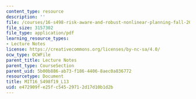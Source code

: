 ```yaml
---
content_type: resource
description: ''
file: /courses/16-s498-risk-aware-and-robust-nonlinear-planning-fall-2019/e472909fe25fc54529712d17d10b1d2b_MIT16_S498f19_L13.pdf
file_size: 3157302
file_type: application/pdf
learning_resource_types:
- Lecture Notes
license: https://creativecommons.org/licenses/by-nc-sa/4.0/
ocw_type: OCWFile
parent_title: Lecture Notes
parent_type: CourseSection
parent_uid: 5b00b886-ab73-f186-4406-8aec0a836772
resourcetype: Document
title: MIT16_S498f19_L13
uid: e472909f-e25f-c545-2971-2d17d10b1d2b
---
```

